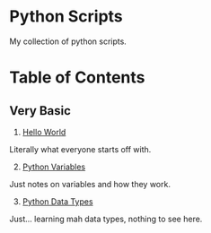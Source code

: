 # Python Scripts

My collection of python scripts.

# Table of Contents

## Very Basic

1. [Hello World](Basic/Hello_World.py)

Literally what everyone starts off with.

2. [Python Variables](Basic/Python_Variables.py)

Just notes on variables and how they work.

3. [Python Data Types](Basic/Python_Data_Types.py)

Just... learning mah data types, nothing to see here.
